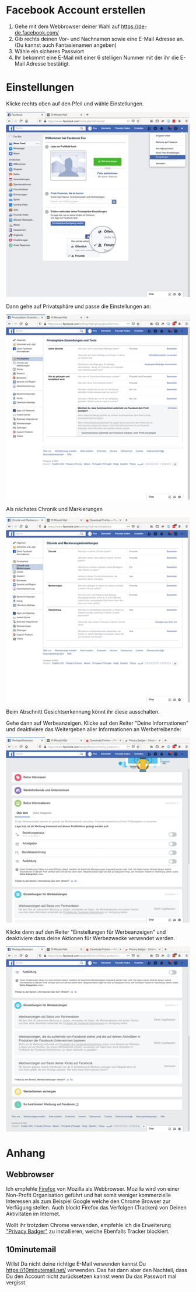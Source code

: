 # Facebook Account erstellen

 1. Gehe mit dem Webbrowser deiner Wahl auf
    <https://de-de.facebook.com/>
 2. Gib rechts deinen Vor- und Nachnamen sowie eine E-Mail Adresse an.
    (Du kannst auch Fantasienamen angeben)
 3. Wähle ein sicheres Passwort
 4. Ihr bekommt eine E-Mail mit einer 6 stelligen Nummer mit der ihr
    die E-Mail Adresse bestätigt.

# Einstellungen

Klicke rechts oben auf den Pfeil und wähle Einstellungen.

![](einstellungen.png)

Dann gehe auf Privatsphäre und passe die Einstellungen an:

![](einstellungen-privatsphaere.png)

Als nächstes Chronik und Markierungen

![](einstellungen-chronik.png)

Beim Abschnitt Gesichtserkennung könnt ihr diese ausschalten.

Gehe dann auf Werbeanzeigen. Klicke auf den Reiter "Deine Informationen" und
deaktiviere das Weitergeben aller Informationen an Werbetreibende:

![](einstellungen-deine-informationen.png)

Klicke dann auf den Reiter "Einstellungen für Werbeanzeigen" und
deaktiviere dass deine Aktionen für Werbezwecke verwendet werden.

![](einstellungen-werbeanzeigen.png)


# Anhang

## Webbrowser

Ich empfehle [Firefox](https://www.mozilla.org/en-US/firefox/new/) von
Mozilla als Webbrowser. Mozilla wird von einer Non-Profit Organisation
geführt und hat somit weniger kommerzielle Interessen als zum Beispiel
Google welche den Chrome Browser zur Verfügung stellen. Auch blockt
Firefox das Verfolgen (Tracken) von Deinen Aktivitäten im Internet.

Wollt ihr trotzdem Chrome verwenden, empfehle ich die Erweiterung
["Privacy Badger"](https://chrome.google.com/webstore/detail/privacy-badger/pkehgijcmpdhfbdbbnkijodmdjhbjlgp)
zu installieren, welche Ebenfalls Tracker blockiert.

## 10minutemail
Willst Du nicht deine richtige E-Mail verwenden kannst Du
<https://10minutemail.net/> verwenden. Das hat dann aber den Nachteil,
dass Du den Account nicht zurücksetzen kannst wenn Du das Passwort mal
vergisst.
